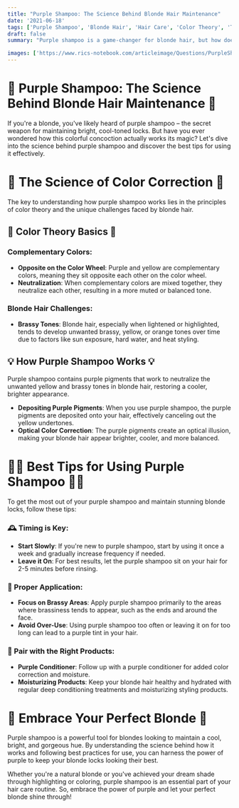 ```yaml
---
title: "Purple Shampoo: The Science Behind Blonde Hair Maintenance"
date: '2021-06-18'
tags: ['Purple Shampoo', 'Blonde Hair', 'Hair Care', 'Color Theory', 'Tips']
draft: false
summary: "Purple shampoo is a game-changer for blonde hair, but how does it work? This blog post explores the science behind purple shampoo, its color-correcting properties, and the best tips for using it effectively to maintain beautiful, bright blonde locks."

images: ['https://www.rics-notebook.com/articleimage/Questions/PurpleShampoo.png']
---
```


# 💜 Purple Shampoo: The Science Behind Blonde Hair Maintenance 💜

If you're a blonde, you've likely heard of purple shampoo – the secret weapon for maintaining bright, cool-toned locks. But have you ever wondered how this colorful concoction actually works its magic? Let's dive into the science behind purple shampoo and discover the best tips for using it effectively.

# 🔬 The Science of Color Correction 🔬

The key to understanding how purple shampoo works lies in the principles of color theory and the unique challenges faced by blonde hair.

## 🎨 Color Theory Basics 🎨

### Complementary Colors:
- **Opposite on the Color Wheel**: Purple and yellow are complementary colors, meaning they sit opposite each other on the color wheel.
- **Neutralization**: When complementary colors are mixed together, they neutralize each other, resulting in a more muted or balanced tone.

### Blonde Hair Challenges:
- **Brassy Tones**: Blonde hair, especially when lightened or highlighted, tends to develop unwanted brassy, yellow, or orange tones over time due to factors like sun exposure, hard water, and heat styling.

## 💡 How Purple Shampoo Works 💡

Purple shampoo contains purple pigments that work to neutralize the unwanted yellow and brassy tones in blonde hair, restoring a cooler, brighter appearance.

- **Depositing Purple Pigments**: When you use purple shampoo, the purple pigments are deposited onto your hair, effectively canceling out the yellow undertones.
- **Optical Color Correction**: The purple pigments create an optical illusion, making your blonde hair appear brighter, cooler, and more balanced.

# 💁‍♀️ Best Tips for Using Purple Shampoo 💁‍♀️

To get the most out of your purple shampoo and maintain stunning blonde locks, follow these tips:

### 🕰️ Timing is Key:
- **Start Slowly**: If you're new to purple shampoo, start by using it once a week and gradually increase frequency if needed.
- **Leave it On**: For best results, let the purple shampoo sit on your hair for 2-5 minutes before rinsing.

### 🚿 Proper Application:
- **Focus on Brassy Areas**: Apply purple shampoo primarily to the areas where brassiness tends to appear, such as the ends and around the face.
- **Avoid Over-Use**: Using purple shampoo too often or leaving it on for too long can lead to a purple tint in your hair.

### 🧴 Pair with the Right Products:
- **Purple Conditioner**: Follow up with a purple conditioner for added color correction and moisture.
- **Moisturizing Products**: Keep your blonde hair healthy and hydrated with regular deep conditioning treatments and moisturizing styling products.

# 💫 Embrace Your Perfect Blonde 💫

Purple shampoo is a powerful tool for blondes looking to maintain a cool, bright, and gorgeous hue. By understanding the science behind how it works and following best practices for use, you can harness the power of purple to keep your blonde locks looking their best.

Whether you're a natural blonde or you've achieved your dream shade through highlighting or coloring, purple shampoo is an essential part of your hair care routine. So, embrace the power of purple and let your perfect blonde shine through!
